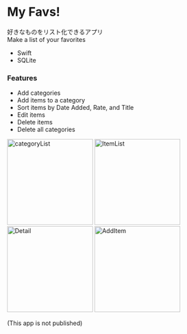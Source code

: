 # My Favs!
好きなものをリスト化できるアプリ</br>
Make a list of your favorites</br>

- Swift
- SQLite

### Features
- Add categories
- Add items to a category
- Sort items by Date Added, Rate, and Title
- Edit items
- Delete items
- Delete all categories

<div display="flex">
<img width="200" alt="categoryList" src="https://github.com/skura-00/My-Favs/assets/105990444/57bcf716-314d-4a1c-818a-06dc7b6f198c">
<img width="200" alt="ItemList" src="https://github.com/skura-00/My-Favs/assets/105990444/a1c512f1-7178-42d8-9bf4-56b1c435f741">
<img width="200" alt="Detail" src="https://github.com/skura-00/My-Favs/assets/105990444/0013a5d3-0d6d-4c57-8bdb-48a4cd122991">
<img width="200" alt="AddItem" src="https://github.com/skura-00/My-Favs/assets/105990444/f8388c1c-d7bf-41c2-b30b-98501e2765a0">
</div>

(This app is not published)
